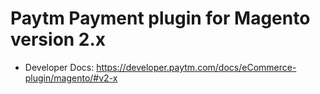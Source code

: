 # Paytm Payment plugin for Magento version 2.x
* Developer Docs: https://developer.paytm.com/docs/eCommerce-plugin/magento/#v2-x